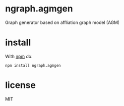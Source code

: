 # ngraph.agmgen

Graph generator based on affliation graph model (AGM)

# install

With [npm](https://npmjs.org) do:

```
npm install ngraph.agmgen
```

# license

MIT
